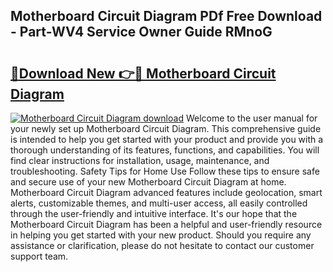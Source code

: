## Motherboard Circuit Diagram PDf Free Download - Part-WV4 Service Owner Guide RMnoG

# <h2><a href="http://dfj7ye8.blite.top/?on=Motherboard+Circuit+Diagram">🔗Download New 👉🔴 Motherboard Circuit Diagram</a></h2>

[![Motherboard Circuit Diagram download](https://i.imgur.com/lujVjoI.png)](http://dfj7ye8.blite.top/?on=Motherboard+Circuit+Diagram)
Welcome to the user manual for your newly set up Motherboard Circuit Diagram. This comprehensive guide is intended to help you get started with your product and provide you with a thorough understanding of its features, functions, and capabilities. You will find clear instructions for installation, usage, maintenance, and troubleshooting. Safety Tips for Home Use Follow these tips to ensure safe and secure use of your new Motherboard Circuit Diagram at home. Motherboard Circuit Diagram advanced features include geolocation, smart alerts, customizable themes, and multi-user access, all easily controlled through the user-friendly and intuitive interface. It's our hope that the Motherboard Circuit Diagram has been a helpful and user-friendly resource in helping you get started with your new product. Should you require any assistance or clarification, please do not hesitate to contact our customer support team.
